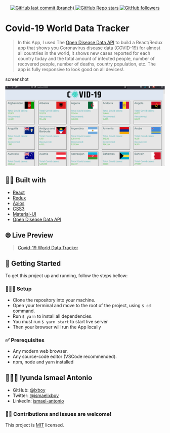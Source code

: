 <p align="center">
  <a href="https://github.com/ixboy/countries-covid19-tracker">
    <img alt="GitHub last commit (branch)" src="https://img.shields.io/github/last-commit/ixboy/countries-covid19-tracker/main?color=blue&style=flat-square">
  </a>
  <a href="https://github.com/ixboy/countries-covid19-tracker">
    <img alt="GitHub Repo stars" src="https://img.shields.io/github/stars/ixboy/countries-covid19-tracker?color=pink&label=%E2%98%85%20stars%20&style=flat-square">
  </a>
  <a href="https://github.com/ixboy">
    <img alt="GitHub followers" src="https://img.shields.io/github/followers/ixboy?color=yellow&logo=github&style=flat-square">
  </a>
</p>

# Covid-19 World Data Tracker

> In this App, I used The [Open Disease Data API](https://disease.sh/) to build a React/Redux app that shows you Coronavirus disease data (COVID-19) for almost all countries in the world, it shows new cases reported for each country today and the total amount of infected people, number of recovered people, number of deaths, country population, etc. The app is fully responsive to look good on all devices!.


screenshot

![](./src/components/images/screenrecord.gif)

## 👷🏻 Built with

  - [React](https://reactjs.org/)
  - [Redux](https://redux.js.org/)
  - [Axios](https://github.com/axios/axios)
  - [CSS3](https://developer.mozilla.org/en-US/docs/Web/CSS)
  - [Material-UI](https://mui.com/)
  - [Open Disease Data API](https://disease.sh/)


## 🌐 Live Preview

> [Covid-19 World Data Tracker](https://61b414ffe5d4a6371df96249--covid19-worlddata.netlify.app/)


## 🚩 Getting Started
To get this project up and running, follow the steps bellow:

### 👨🏻‍🔧 Setup

- Clone the repository into your machine.
- Open your terminal and move to the root of the project, using ```$ cd``` command.
- Run ```$ yarn``` to install all dependencies.
- You must run ```$ yarn start``` to start live server
- Then your browser will run the App locally 


### ✅ Prerequisites
- Any modern web browser.
- Any source-code editor (VSCode recommended).
- npm, node and yarn installed



## 👨🏻‍💻 Iyunda Ismael Antonio

- GitHub: [@ixboy](https://github.com/ixboy)
- Twitter: [@ismaelixboy](https://twitter.com/ismaelixboy)
- LinkedIn: [ismael-antonio](https://www.linkedin.com/in/ismaelantonio/)


### 🤝🏻 Contributions and issues are welcome!

This project is [MIT](./README.md) licensed.
